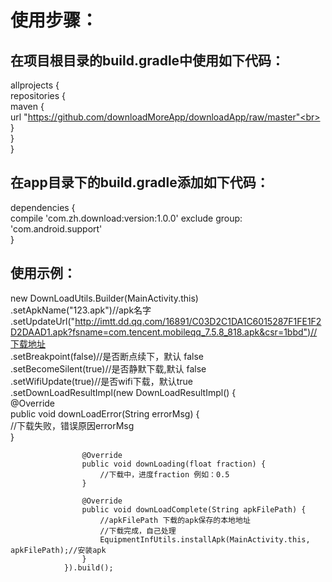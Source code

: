 使用步骤：
======

在项目根目录的build.gradle中使用如下代码：
------

allprojects {<br>
    repositories {<br>
        maven {<br>
            url "https://github.com/downloadMoreApp/downloadApp/raw/master"<br>
        }<br>
    }<br>
}<br>


在app目录下的build.gradle添加如下代码：
-------------

dependencies {<br>
    compile 'com.zh.download:version:1.0.0' exclude group: 'com.android.support'<br>
}<br>


使用示例：
-----------------

new DownLoadUtils.Builder(MainActivity.this)<br>
                 .setApkName("123.apk")//apk名字<br>
                 .setUpdateUrl("http://imtt.dd.qq.com/16891/C03D2C1DA1C6015287F1FE1F2D2DAAD1.apk?fsname=com.tencent.mobileqq_7.5.8_818.apk&csr=1bbd")//下载地址<br>
                 .setBreakpoint(false)//是否断点续下，默认 false<br>
                 .setBecomeSilent(true)//是否静默下载,默认 false<br>
                 .setWifiUpdate(true)//是否wifi下载，默认true<br>
                 .setDownLoadResultImpl(new DownLoadResultImpl() {<br>
                    @Override<br>
                    public void downLoadError(String errorMsg) {<br>
                        //下载失败，错误原因errorMsg<br>
                    }<br>

                    @Override
                    public void downLoading(float fraction) {
                        //下载中，进度fraction 例如：0.5
                    }

                    @Override
                    public void downLoadComplete(String apkFilePath) {
                        //apkFilePath 下载的apk保存的本地地址
                        //下载完成，自己处理
                        EquipmentInfUtils.installApk(MainActivity.this, apkFilePath);//安装apk
                    }
                }).build();
